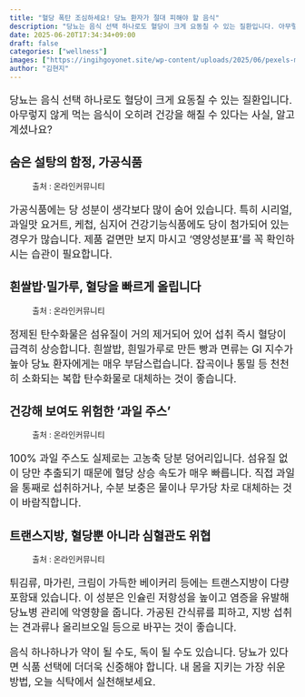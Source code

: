 ```yaml
---
title: "혈당 폭탄 조심하세요! 당뇨 환자가 절대 피해야 할 음식"
description: "당뇨는 음식 선택 하나로도 혈당이 크게 요동칠 수 있는 질환입니다. 아무렇지 않게 먹는 음식이 오히려 건강을 해칠 수 있다는 사실, 알고 계셨나요?"
date: 2025-06-20T17:34:34+09:00
draft: false
categories: ["wellness"]
images: ["https://ingihgoyonet.site/wp-content/uploads/2025/06/pexels-mali-141815-1024x683.jpg", "https://ingihgoyonet.site/wp-content/uploads/2025/06/pexels-ryutaro-6249394-683x1024.jpg", "https://ingihgoyonet.site/wp-content/uploads/2025/06/pexels-asphotograpy-96620-1024x683.jpg", "https://ingihgoyonet.site/wp-content/uploads/2025/06/pexels-richard-l-2150581203-32603016-683x1024.jpg"]
author: "김현지"
---
```


<p style="font-size:18px">당뇨는 음식 선택 하나로도 혈당이 크게 요동칠 수 있는 질환입니다. 아무렇지 않게 먹는 음식이 오히려 건강을 해칠 수 있다는 사실, 알고 계셨나요?</p> <h2 >숨은 설탕의 함정, 가공식품</h2> <figure ><img src="https://ingihgoyonet.site/wp-content/uploads/2025/06/pexels-mali-141815-1024x683.jpg" alt="" style="aspect-ratio:16/9;object-fit:cover"/><figcaption >출처 : 온라인커뮤니티</figcaption></figure> <p style="font-size:18px">가공식품에는 당 성분이 생각보다 많이 숨어 있습니다. 특히 시리얼, 과일맛 요거트, 케첩, 심지어 건강기능식품에도 당이 첨가되어 있는 경우가 많습니다. 제품 겉면만 보지 마시고 ‘영양성분표’를 꼭 확인하시는 습관이 필요합니다.</p> <h2 >흰쌀밥·밀가루, 혈당을 빠르게 올립니다</h2> <figure ><img src="https://ingihgoyonet.site/wp-content/uploads/2025/06/pexels-ryutaro-6249394-683x1024.jpg" alt="" style="aspect-ratio:16/9;object-fit:cover"/><figcaption >출처 : 온라인커뮤니티</figcaption></figure> <p style="font-size:18px">정제된 탄수화물은 섬유질이 거의 제거되어 있어 섭취 즉시 혈당이 급격히 상승합니다. 흰쌀밥, 흰밀가루로 만든 빵과 면류는 GI 지수가 높아 당뇨 환자에게는 매우 부담스럽습니다. 잡곡이나 통밀 등 천천히 소화되는 복합 탄수화물로 대체하는 것이 좋습니다.</p> <h2 >건강해 보여도 위험한 ‘과일 주스’</h2> <figure ><img src="https://ingihgoyonet.site/wp-content/uploads/2025/06/pexels-asphotograpy-96620-1024x683.jpg" alt="" style="aspect-ratio:16/9;object-fit:cover"/><figcaption >출처 : 온라인커뮤니티</figcaption></figure> <p style="font-size:18px">100% 과일 주스도 실제로는 고농축 당분 덩어리입니다. 섬유질 없이 당만 추출되기 때문에 혈당 상승 속도가 매우 빠릅니다. 직접 과일을 통째로 섭취하거나, 수분 보충은 물이나 무가당 차로 대체하는 것이 바람직합니다.</p> <h2 >트랜스지방, 혈당뿐 아니라 심혈관도 위협</h2> <figure ><img src="https://ingihgoyonet.site/wp-content/uploads/2025/06/pexels-richard-l-2150581203-32603016-683x1024.jpg" alt="" style="aspect-ratio:16/9;object-fit:cover"/><figcaption >출처 : 온라인커뮤니티</figcaption></figure> <p style="font-size:18px">튀김류, 마가린, 크림이 가득한 베이커리 등에는 트랜스지방이 다량 포함돼 있습니다. 이 성분은 인슐린 저항성을 높이고 염증을 유발해 당뇨병 관리에 악영향을 줍니다. 가공된 간식류를 피하고, 지방 섭취는 견과류나 올리브오일 등으로 바꾸는 것이 좋습니다.</p> <p style="font-size:18px">음식 하나하나가 약이 될 수도, 독이 될 수도 있습니다. 당뇨가 있다면 식품 선택에 더더욱 신중해야 합니다. 내 몸을 지키는 가장 쉬운 방법, 오늘 식탁에서 실천해보세요.</p>